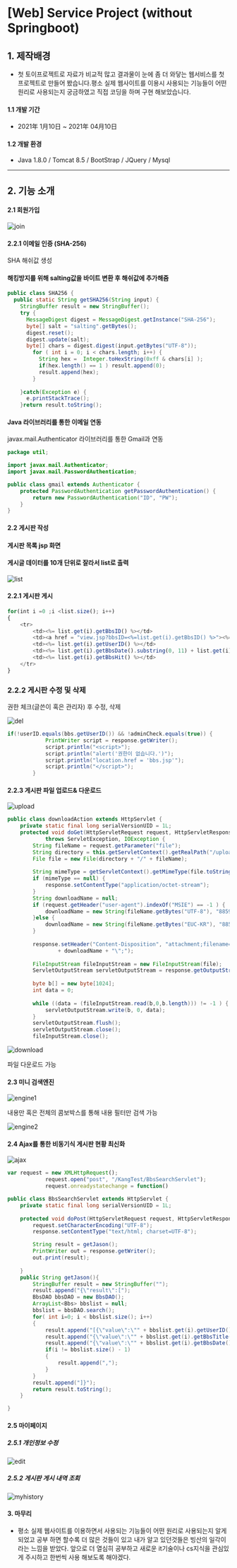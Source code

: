 # [Web] Service Project (without Springboot)

## 1. 제작배경

* 첫 토이프로젝트로 자료가 비교적 많고 결과물이 눈에 좀 더 와닿는 웹서비스를 첫 프로젝트로 만들어 봤습니다.평소 실제 웹사이트를 이용시 사용되는 기능들이 어떤 원리로 사용되는지 궁금하였고 직접 코딩을 하며 구현 해보았습니다.

#### 1.1 개발 기간

* 2021年 1月10日 ~ 2021年 04月10日

#### 1.2 개발 환경

* Java 1.8.0 / Tomcat 8.5 / BootStrap / JQuery / Mysql

---

## 2. 기능 소개

#### 2.1 회원가입

![join](/assets/img/join.png)



#### 2.2.1 이메일 인증 (SHA-256)

SHA 해쉬값 생성 

#### 해킹방지를 위해 salting값을 바이트 변환 후 해쉬값에 추가해줌

```java
public class SHA256 {
  public static String getSHA256(String input) {
    StringBuffer result = new StringBuffer();
    try { 
      MessageDigest digest = MessageDigest.getInstance("SHA-256");
      byte[] salt = "salting".getBytes();
      digest.reset();
      digest.update(salt);
      byte[] chars = digest.digest(input.getBytes("UTF-8"));
        for ( int i = 0; i < chars.length; i++) {
          String hex =  Integer.toHexString(0xff & chars[i] );
          if(hex.length() == 1 ) result.append(0);
          result.append(hex);
        }
    
    }catch(Exception e) {
      e.printStackTrace();
    }return result.toString();
```



#### Java 라이브러리를 통한 이메일 연동

javax.mail.Authenticator 라이브러리를 통한 Gmail과 연동

```java
package util;

import javax.mail.Authenticator;
import javax.mail.PasswordAuthentication;

public class gmail extends Authenticator {
	protected PasswordAuthentication getPasswordAuthentication() {
		return new PasswordAuthentication("ID", "PW");	
	}
}
```

#### 2.2 게시판 작성

#### 게시판 목록 jsp 화면

#### 게시글 데이터를 10개 단위로 잘라서 list로 출력

![list](/assets/img/list.png)

#### 	2.2.1 게시판 게시

```javascript
for(int i =0 ;i <list.size(); i++)
{
	<tr>
		<td><%= list.get(i).getBbsID() %></td>
		<td><a href = "view.jsp?bbsID=<%=list.get(i).getBbsID() %>"><%= list.get(i).getBbsTitle().replaceAll(" ","&nbsp;").replaceAll("<","&lt;").replaceAll(">", "&gt;").replaceAll("\n","<br>") %></td></a></td>
		<td><%= list.get(i).getUserID() %></td>
		<td><%= list.get(i).getBbsDate().substring(0, 11) + list.get(i).getBbsDate().substring(11,13) + "시" + list.get(i).getBbsDate().substring(14,16) + "분" %></td>
		<td><%= list.get(i).getBbsHit() %></td>
	</tr>
}
```



### 2.2.2 게시판 수정 및 삭제

권한 체크(글쓴이 혹은 관리자) 후 수정, 삭제

![del](/assets/img/del.png)

```java
if(!userID.equals(bbs.getUserID()) && !adminCheck.equals(true)) {
			PrintWriter script = response.getWriter();
			script.println("<script>");
			script.println("alert('권한이 없습니다.')");
			script.println("location.href = 'bbs.jsp'");
			script.println("</script>");	
		}
```



#### 2.2.3 게시판 파일 업로드& 다운로드

![upload](/assets/img/upload.png)

```java
public class downloadAction extends HttpServlet {
	private static final long serialVersionUID = 1L;
 	protected void doGet(HttpServletRequest request, HttpServletResponse response) 
			throws ServletException, IOException {
		String fileName = request.getParameter("file");
		String directory = this.getServletContext().getRealPath("/upload/");
		File file = new File(directory + "/" + fileName);
		
		String mimeType = getServletContext().getMimeType(file.toString());
		if (mimeType == null) {
			response.setContentType("application/octet-stream");
		}
		String downloadName = null;
		if (request.getHeader("user-agent").indexOf("MSIE") == -1 ) {
			downloadName = new String(fileName.getBytes("UTF-8"), "8859_1");
		}else {
			downloadName = new String(fileName.getBytes("EUC-KR"), "8859_1");
		}
		
		response.setHeader("Content-Disposition", "attachment;filename=\""
				+ downloadName + "\";");
		
		FileInputStream fileInputStream = new FileInputStream(file);
		ServletOutputStream servletOutputStream = response.getOutputStream();
		
		byte b[] = new byte[1024];
		int data = 0;
		
		while ((data = (fileInputStream.read(b,0,b.length))) != -1 ) {
			servletOutputStream.write(b, 0, data);
		}
		servletOutputStream.flush();
		servletOutputStream.close();
		fileInputStream.close();
```

![download](/assets/img/download.png)

파일 다운로드 가능

#### 2.3 미니 검색엔진

![engine1](/assets/img/engine1.png)

내용만 혹은 전체의 콤보박스를 통해 내용 필터만 검색 가능

![engine2](/assets/img/engine2.png)



#### 2.4 Ajax를 통한 비동기식 게시판 현황 최신화

![ajax](/assets/img/ajax.png)



```javascript
var request = new XMLHttpRequest();
			request.open("post", "/KangTest/BbsSearchServlet");
			request.onreadystatechange = function()
```

```java
public class BbsSearchServlet extends HttpServlet {
	private static final long serialVersionUID = 1L;
       
	protected void doPost(HttpServletRequest request, HttpServletResponse response) throws ServletException, IOException {
		request.setCharacterEncoding("UTF-8");
		response.setContentType("text/html; charset=UTF-8");

		String result = getJason();
		PrintWriter out = response.getWriter();
		out.print(result);
		
	}
	public String getJason(){
		StringBuffer result = new StringBuffer("");
		result.append("{\"result\":[");
		BbsDAO bbsDAO = new BbsDAO();
		ArrayList<Bbs> bbslist = null;
		bbslist = bbsDAO.search();
		for( int i=0; i < bbslist.size(); i++)
		{
			result.append("[{\"value\":\"" + bbslist.get(i).getUserID()+ "\"},");
			result.append("{\"value\":\"" + bbslist.get(i).getBbsTitle()+ "\"},");
			result.append("{\"value\":\"" + bbslist.get(i).getBbsDate()+ "\"}] ");
			if(i != bbslist.size() - 1)
			{
				result.append(",");
			}
		}
		result.append("]}");
		return result.toString();
	}

}

```

#### 2.5 마이페이지

##### 2.5.1 개인정보 수정

![edit](/assets/img/edit.png)

##### 2.5.2 게시판 게시 내역 조회

![myhistory](/assets/img/myhistory.png)



#### 3. 마무리

* 평소 실제 웹사이트를 이용하면서 사용되는 기능들이 어떤 원리로 사용되는지 알게 되었고 공부 하면 할수록 더 많은 것들이 있고 내가 알고 있던것들은 빙산의 일각이라는 느낌을 받았다. 앞으로 더 열심히 공부하고 새로운 it기술이나 cs지식을 관심있게 주시하고 한번씩 사용 해보도록 해야겠다.
